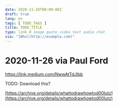 ```yaml
---
date: 2020-11-26T00:00:00Z
draft: true
lang: en
tags: [ TODO_TAGS ]
title: TODO_TITLE
type: link # image quote video text audio chat
via: "[Who](http://example.com)"
---
```



# 2020-11-26 via Paul Ford
https://link.medium.com/NwwAtTdJIbb

TODO: Download this?

[https://archive.org/details/whattodrawhowtod00lutz](https://archive.org/details/whattodrawhowtod00lutz)

